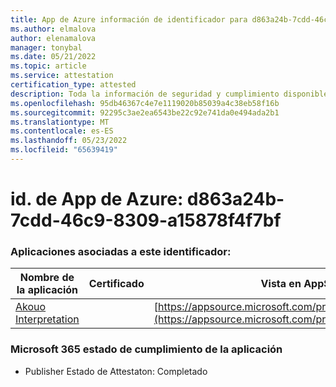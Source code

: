 ```yaml
---
title: App de Azure información de identificador para d863a24b-7cdd-46c9-8309-a15878f4f7bf
ms.author: elmalova
author: elenamalova
manager: tonybal
ms.date: 05/21/2022
ms.topic: article
ms.service: attestation
certification_type: attested
description: Toda la información de seguridad y cumplimiento disponible para d863a24b-7cdd-46c9-8309-a15878f4f7bf.
ms.openlocfilehash: 95db46367c4e7e1119020b85039a4c38eb58f16b
ms.sourcegitcommit: 92295c3ae2ea6543be22c92e741da0e494ada2b1
ms.translationtype: MT
ms.contentlocale: es-ES
ms.lasthandoff: 05/23/2022
ms.locfileid: "65639419"
---
```

# <a name="azure-app-id-d863a24b-7cdd-46c9-8309-a15878f4f7bf"></a>id. de App de Azure: d863a24b-7cdd-46c9-8309-a15878f4f7bf


### <a name="apps-associated-with-this-id"></a>Aplicaciones asociadas a este identificador:
| **Nombre de la aplicación** | **Certificado** | **Vista en AppSource** |
|--------------|---------------|-----------------------|
| [Akouo Interpretation](../forward/WA200003814.md) |  | [https://appsource.microsoft.com/product/office/WA200003814](https://appsource.microsoft.com/product/office/WA200003814) |

### <a name="microsoft-365-app-compliance-status"></a>Microsoft 365 estado de cumplimiento de la aplicación
- Publisher Estado de Attestaton: Completado
